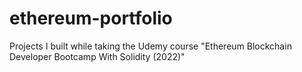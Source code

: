 # ethereum-portfolio
Projects I built while taking the Udemy course "Ethereum Blockchain Developer Bootcamp With Solidity (2022)"
